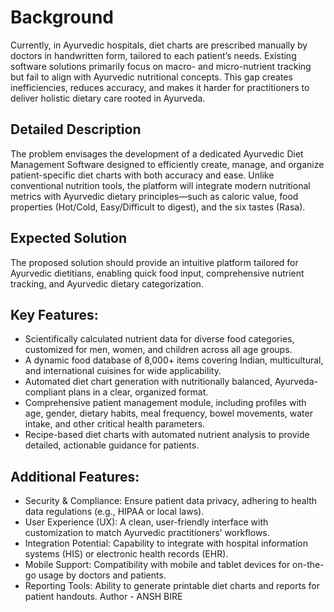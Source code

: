 # Background

Currently, in Ayurvedic hospitals, diet charts are prescribed manually by doctors in handwritten form, tailored to each patient’s needs. Existing software solutions primarily focus on macro- and micro-nutrient tracking but fail to align with Ayurvedic nutritional concepts. This gap creates inefficiencies, reduces accuracy, and makes it harder for practitioners to deliver holistic dietary care rooted in Ayurveda.

## Detailed Description

The problem envisages the development of a dedicated Ayurvedic Diet Management Software designed to efficiently create, manage, and organize patient-specific diet charts with both accuracy and ease. Unlike conventional nutrition tools, the platform will integrate modern nutritional metrics with Ayurvedic dietary principles—such as caloric value, food properties (Hot/Cold, Easy/Difficult to digest), and the six tastes (Rasa).

## Expected Solution

The proposed solution should provide an intuitive platform tailored for Ayurvedic dietitians, enabling quick food input, comprehensive nutrient tracking, and Ayurvedic dietary categorization.

## Key Features:

- Scientifically calculated nutrient data for diverse food categories, customized for men, women, and children across all age groups.
- A dynamic food database of 8,000+ items covering Indian, multicultural, and international cuisines for wide applicability.
- Automated diet chart generation with nutritionally balanced, Ayurveda-compliant plans in a clear, organized format.
- Comprehensive patient management module, including profiles with age, gender, dietary habits, meal frequency, bowel movements, water intake, and other critical health parameters.
- Recipe-based diet charts with automated nutrient analysis to provide detailed, actionable guidance for patients.

## Additional Features:

- Security & Compliance: Ensure patient data privacy, adhering to health data regulations (e.g., HIPAA or local laws).
- User Experience (UX): A clean, user-friendly interface with customization to match Ayurvedic practitioners’ workflows.
- Integration Potential: Capability to integrate with hospital information systems (HIS) or electronic health records (EHR).
- Mobile Support: Compatibility with mobile and tablet devices for on-the-go usage by doctors and patients.
- Reporting Tools: Ability to generate printable diet charts and reports for patient handouts.
Author - ANSH BIRE

